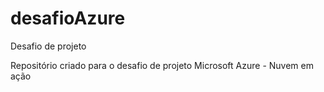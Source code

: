 # desafioAzure
Desafio de projeto 

Repositório criado para o desafio de projeto Microsoft Azure - Nuvem em ação

